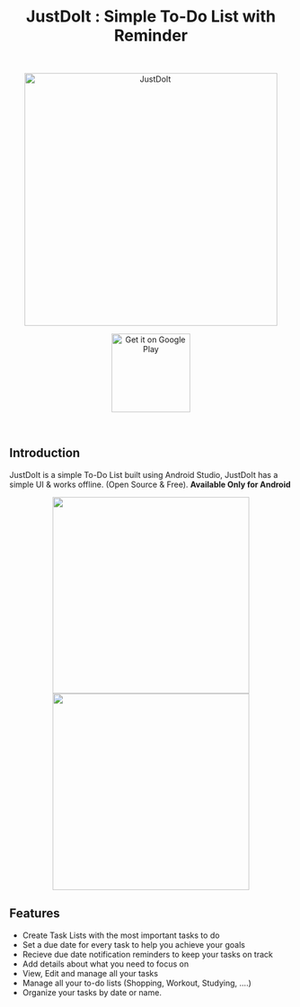 <h1 align="center"> JustDoIt : Simple To-Do List with Reminder </h1> <br>

<p align="center">
   <img src='https://i.imgur.com/RciRuap.png' alt='JustDoIt' width="450" /> 
 </p>

<p align="center">
<a href='https://play.google.com/store/apps/details?id=com.devkazonovic.projects.doit'>
   <img src='https://i.imgur.com/IbzFIbV.png' alt='Get it on Google Play'  width="140" />
</a>
  </p>
</br>


## Introduction

JustDoIt is a simple To-Do List built using Android Studio, JustDoIt has a simple UI & works offline. (Open Source & Free).
**Available Only for Android**


<p align="center">
  <img src = "https://i.imgur.com/bncUGnq.png" width=350>
  <img src = "https://i.imgur.com/eZzx29K.png" width=350>
</p>

## Features

* Create Task Lists with the most important tasks to do
* Set a due date for every task to help you achieve your goals
* Recieve due date notification reminders to keep your tasks on track
* Add details about what you need to focus on
* View, Edit and manage all your tasks
* Manage all your to-do lists (Shopping, Workout, Studying, ....)
* Organize your tasks by date or name.
